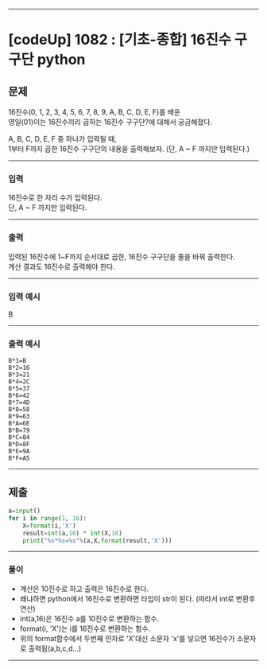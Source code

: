 
---

# [codeUp] 1082 : [기초-종합] 16진수 구구단 python


## 문제
 
16진수(0, 1, 2, 3, 4, 5, 6, 7, 8, 9, A, B, C, D, E, F)를 배운   
영일(01)이는 16진수끼리 곱하는 16진수 구구단?에 대해서 궁금해졌다.

A, B, C, D, E, F 중 하나가 입력될 때,   
1부터 F까지 곱한 16진수 구구단의 내용을 출력해보자. 
(단, A ~ F 까지만 입력된다.)



---
### 입력 

16진수로 한 자리 수가 입력된다.     
단, A ~ F 까지만 입력된다.




---
### 출력   

입력된 16진수에 1~F까지 순서대로 곱한, 16진수 구구단을 줄을 바꿔 출력한다.      
계산 결과도 16진수로 출력해야 한다.



---
### 입력 예시

B


---
### 출력 예시
```
B*1=B   
B*2=16  
B*3=21  
B*4=2C  
B*5=37  
B*6=42  
B*7=4D  
B*8=58  
B*9=63  
B*A=6E  
B*B=79  
B*C=84  
B*D=8F  
B*E=9A  
B*F=A5      
```
---
제출
---
```python
a=input()
for i in range(1, 16):
    X=format(i,'X')
    result=int(a,16) * int(X,16)
    print("%s*%s=%s"%(a,X,format(result,'X')))
```



---
### 풀이
* 계산은 10진수로 하고 출력은 16진수로 한다.
* 왜냐하면 python에서 16진수로 변환하면 타입이 str이 된다. (따라서 int로 변환후 연산)
* int(a,16)은 16진수 a를 10진수로 변환하는 함수.
* format(i, 'X')는 i를 16진수로 변환하는 함수.
* 위의 format함수에서 두번째 인자로 'X'대신 소문자 'x'를 넣으면 16진수가 소문자로 출력됨(a,b,c,d...)
---

